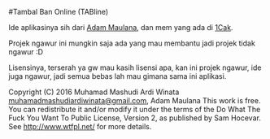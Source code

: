 #Tambal Ban Online (TABline)

Ide aplikasinya sih dari [Adam Maulana](https://web.facebook.com/adam.maulana.3304), dan mem yang ada di [1Cak](http://1cak.com).

Projek ngawur ini mungkin saja ada yang mau membantu jadi projek tidak ngawur :D

Lisensinya, terserah ya gw mau kasih lisensi apa, kan ini projek ngawur, ide juga ngawur, jadi semua bebas lah mau gimana sama ini aplikasi.

Copyright (C) 2016 Muhamad Mashudi Ardi Winata <muhamadmashudiardiwinata@gmail.com>, Adam Maulana
This work is free. You can redistribute it and/or modify it under the
terms of the Do What The Fuck You Want To Public License, Version 2,
as published by Sam Hocevar. See http://www.wtfpl.net/ for more details.







